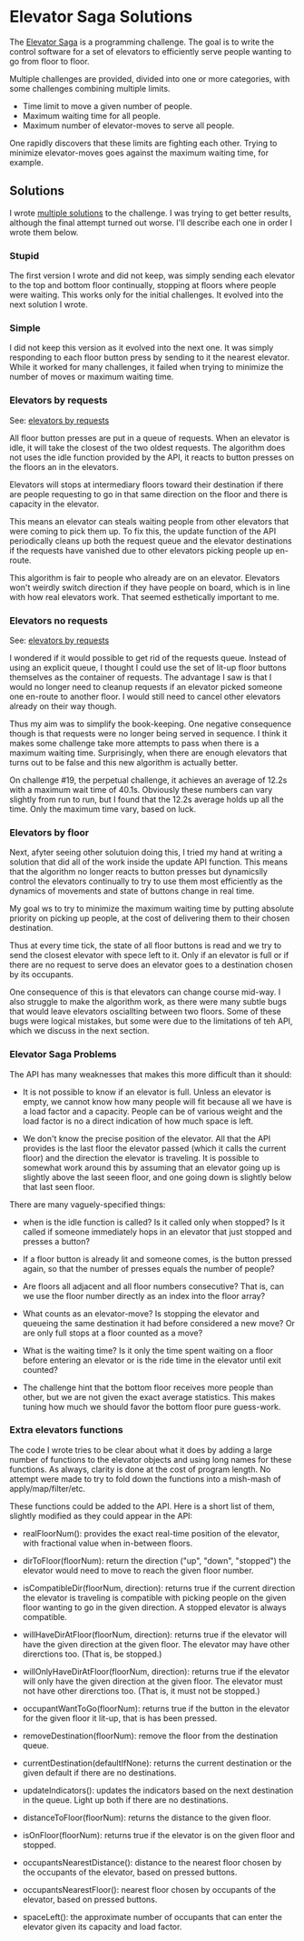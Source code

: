 # Elevator Saga Solutions

The [Elevator Saga](https://play.elevatorsaga.com/) is a programming challenge.
The goal is to write the control software for a set of elevators to efficiently
serve people wanting to go from floor to floor.

Multiple challenges are provided, divided into one or more categories, with
some challenges combining multiple limits.

- Time limit to move a given number of people.
- Maximum waiting time for all people.
- Maximum number of elevator-moves to serve all people.

One rapidly discovers that these limits are fighting each other. Trying to
minimize elevator-moves goes against the maximum waiting time, for example.

## Solutions

I wrote [multiple solutions](https://github.com/pierrebai/elevators) to the
challenge. I was trying to get better results, although the final attempt
turned out worse. I'll describe each one in order I wrote them below.

### Stupid

The first version I wrote and did not keep, was simply sending each elevator
to the top and bottom floor continually, stopping at floors where people were
waiting. This works only for the initial challenges. It evolved into the next
solution I wrote.

### Simple

I did not keep this version as it evolved into the next one. It was simply
responding to each floor button press by sending to it the nearest elevator.
While it worked for many challenges, it failed when trying to minimize the
number of moves or maximum waiting time.

### Elevators by requests

See: [elevators by requests](https://github.com/pierrebai/elevators/blob/main/elevators_by_requests.js)

All floor button presses are put in a queue of requests. When an elevator is
idle, it will take the closest of the two oldest requests. The algorithm does
not uses the idle function provided by the API, it reacts to button presses on
the floors an in the elevators.

Elevators will stops at intermediary floors toward their destination if there
are people requesting to go in that same direction on the floor and there is
capacity in the elevator.

This means an elevator can steals waiting people from other elevators that were
coming to pick them up. To fix this, the update function of the API periodically
cleans up both the request queue and the elevator destinations if the requests
have vanished due to other elevators picking people up en-route.

This algorithm is fair to people who already are on an elevator. Elevators
won't weirdly switch direction if they have people on board, which is in line
with how real elevators work. That seemed esthetically important to me.

### Elevators no requests

See: [elevators by requests](https://github.com/pierrebai/elevators/blob/main/elevators_by_requests.js)

I wondered if it would possible to get rid of the requests queue. Instead of
using an explicit queue, I thought I could use the set of lit-up floor buttons
themselves as the container of requests. The advantage I saw is that I would no
longer need to cleanup requests if an elevator picked someone one en-route to
another floor. I would still need to cancel other elevators already on their
way though.

Thus my aim was to simplify the book-keeping. One negative consequence though
is that requests were no longer being served in sequence. I think it makes some
challenge take more attempts to pass when there is a maximum waiting time.
Surprisingly, when there are enough elevators that turns out to be false and
this new algorithm is actually better.

On challenge #19, the perpetual challenge, it achieves an average of 12.2s with
a maximum wait time of 40.1s. Obviously these numbers can vary slightly from
run to run, but I found that the 12.2s average holds up all the time. Only
the maximum time vary, based on luck.

### Elevators by floor

Next, afyter seeing other solutuion doing this, I tried my hand at writing a
solution that did all of the work inside the update API function. This means
that the algorithm no longer reacts to button presses but dynamicslly control
the elevators continually to try to use them most efficiently as the dynamics
of movements and state of buttons change in real time.

My goal ws to try to minimize the maximum waiting time by putting absolute
priority on picking up people, at the cost of delivering them to their chosen
destination.

Thus at every time tick, the state of all floor buttons is read and we try to
send the closest elevator with spece left to it. Only if an elevator is full
or if there are no request to serve does an elevator goes to a destination
chosen by its occupants.

One consequence of this is that elevators can change course mid-way. I also
struggle to make the algorithm work, as there were many subtle bugs that would
leave elevators osciallting between two floors. Some of these bugs were logical
mistakes, but some were due to the limitations of teh API, which we  discuss in
the next section.

### Elevator Saga Problems

The API has many weaknesses that makes this more difficult than it should:

- It is not possible to know if an elevator is full. Unless an elevator is
  empty, we cannot know how many people will fit because all we have is a load
  factor and a capacity. People can be of various weight and the load factor
  is no a direct indication of how much space is left.

- We don't know the precise position of the elevator. All that the API provides
  is the last floor the elevator passed (which it calls the current floor) and
  the direction the elevator is traveling. It is possible to somewhat work
  around this by assuming that an elevator going up is slightly above the last
  seeen floor, and one going down is slightly below that last seen floor.

There are many vaguely-specified things:

- when is the idle function is called? Is it called only when stopped?
  Is it called if someone immediately hops in an elevator that just stopped
  and presses a button?
  
- If a floor button is already lit and someone comes, is the button pressed
  again, so that the number of presses equals the number of people?

- Are floors all adjacent and all floor numbers consecutive? That is, can we
  use the floor number directly as an index into the floor array?

- What counts as an elevator-move? Is stopping the elevator and queueing the
  same destination it had before considered a new move? Or are only full stops
  at a floor counted as a move?

- What is the waiting time? Is it only the time spent waiting on a floor before
  entering an elevator or is the ride time in the elevator until exit counted?

- The challenge hint that the bottom floor receives more people than other, but
  we are not given the exact average statistics. This makes tuning how much we
  should favor the bottom floor pure guess-work.

### Extra elevators functions

The code I wrote tries to be clear about what it does by adding a large number
of functions to the elevator objects and using long names for these functions.
As always, clarity is done at the cost of program length. No attempt were made
to try to fold down the functions into a mish-mash of apply/map/filter/etc.

These functions could be added to the API. Here is a short list of them,
slightly modified as they could appear in the API:

- realFloorNum(): provides the exact real-time position of the elevator, with
  fractional value when in-between floors.

- dirToFloor(floorNum): return the direction ("up", "down", "stopped") the
  elevator would need to move to reach the given floor number.

- isCompatibleDir(floorNum, direction): returns true if the current direction
  the elevator is traveling is compatible with picking people on the given
  floor wanting to go in the given direction. A stopped elevator is always
  compatible.

- willHaveDirAtFloor(floorNum, direction): returns true if the elevator will
  have the given direction at the given floor. The elevator may have other
  direrctions too. (That is, be stopped.)

- willOnlyHaveDirAtFloor(floorNum, direction): returns true if the elevator
  will only have the given direction at the given floor. The elevator must not
  have other direrctions too. (That is, it must not be stopped.)

- occupantWantToGo(floorNum): returns true if the button in the elevator for
  the given floor it lit-up, that is has been pressed.

- removeDestination(floorNum): remove the floor from the destination queue.
  
- currentDestination(defaultIfNone): returns the current destination or the
  given default if there are no destinations.

- updateIndicators(): updates the indicators based on the next destination in
  the queue. Light up both if there are no destinations.

- distanceToFloor(floorNum): returns the distance to the given floor.

- isOnFloor(floorNum): returns true if the elevator is on the given floor and
  stopped.

- occupantsNearestDistance(): distance to the nearest floor chosen by the
  occupants of the elevator, based on pressed buttons.

- occupantsNearestFloor(): nearest floor chosen by occupants of the elevator,
  based on pressed buttons.

- spaceLeft(): the approximate number of occupants that can enter the elevator
  given its capacity and load factor.

